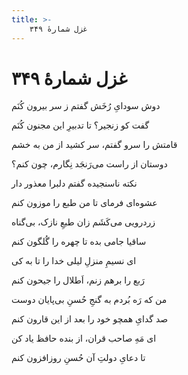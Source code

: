 ```yaml
---
title: >-
    غزل شمارهٔ ۳۴۹
---
```

# غزل شمارهٔ ۳۴۹

<div class="b" id="bn1"><div class="m1"><p>دوش سودایِ رُخَش گفتم ز سر بیرون کُنَم</p></div>
<div class="m2"><p>گفت کو زنجیر؟ تا تدبیرِ این مجنون کُنَم</p></div></div>
<div class="b" id="bn2"><div class="m1"><p>قامتش را سرو گفتم، سر کشید از من به خشم</p></div>
<div class="m2"><p>دوستان از راست می‌رَنجَد نِگارم، چون کنم؟</p></div></div>
<div class="b" id="bn3"><div class="m1"><p>نکته ناسنجیده گفتم دلبرا معذور دار</p></div>
<div class="m2"><p>عشوه‌ای فرمای تا من طبع را موزون کنم</p></div></div>
<div class="b" id="bn4"><div class="m1"><p>زردرویی می‌کَشَم زان طبعِ نازک، بی‌گناه</p></div>
<div class="m2"><p>ساقیا جامی بده تا چهره را گُلگون کنم</p></div></div>
<div class="b" id="bn5"><div class="m1"><p>ای نسیمِ منزلِ لیلی خدا را تا به کی</p></div>
<div class="m2"><p>رَبع را برهم زنم، اَطلال را جیحون کنم</p></div></div>
<div class="b" id="bn6"><div class="m1"><p>من که رَه بُردم به گنجِ حُسنِ بی‌پایان دوست</p></div>
<div class="m2"><p>صد گدایِ همچو خود را بعد از این قارون کنم</p></div></div>
<div class="b" id="bn7"><div class="m1"><p>ای مَهِ صاحب قران، از بنده حافظ یاد کن</p></div>
<div class="m2"><p>تا دعایِ دولتِ آن حُسنِ روزافزون کنم</p></div></div>